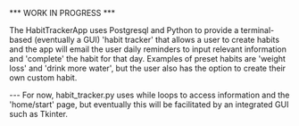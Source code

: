 *** WORK IN PROGRESS ***

The HabitTrackerApp uses Postgresql and Python to provide a terminal-based (eventually a GUI) 'habit tracker' that 
allows a user to create habits and the app will email the user daily reminders to input relevant information and 
'complete' the habit for that day. Examples of preset habits are 'weight loss' and 'drink more water', but the user 
also has the option to create their own custom habit.

--- For now, habit_tracker.py uses while loops to access information 
    and the 'home/start' page, but eventually this will be facilitated
    by an integrated GUI such as Tkinter.

